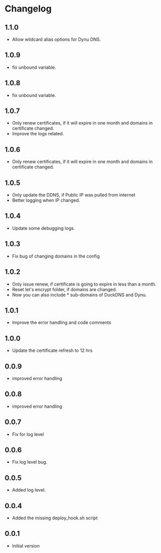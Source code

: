 # Changelog

## 1.1.0
- Allow wildcard alias options for Dynu DNS.

## 1.0.9

- fix unbound variable.

## 1.0.8

- fix unbound variable.

## 1.0.7

- Only renew certificates, if it will expire in one month and domains in certificate changed.
- Improve the logs related.

## 1.0.6

- Only renew certificates, if it will expire in one month and domains in certificate changed.

## 1.0.5

- Only update the DDNS, if Public IP was pulled from internet
- Better logging when IP changed.

## 1.0.4

- Update some debugging logs.

## 1.0.3

- Fix bug of changing domains in the config

## 1.0.2

- Only issue renew, if certificate is going to expire in less than a month.
- Reset let's encrypt folder, if domains are changed.
- Now you can also include * sub-domains of DuckDNS and Dynu. 

## 1.0.1

- Improve the error handling and code comments

## 1.0.0

- Update the certificate refresh to 12 hrs

## 0.0.9

- improved error handling

## 0.0.8

- improved error handling

## 0.0.7

- Fix for log level

## 0.0.6

- Fix log level bug.

## 0.0.5

- Added log level.

## 0.0.4

- Added the missing deploy_hook.sh script

## 0.0.1

- Initial version
